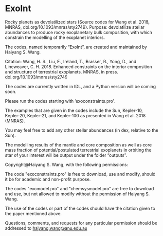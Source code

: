 # ExoInt
Rocky planets as devolatilized stars (Source codes for Wang et al. 2018, MNRAS, doi.org/10.1093/mnras/sty2749). Purpose: devolatilize stellar abundances to produce rocky exoplanetary bulk composition, with which constrain the modelling of the exoplanet interiors. 

The codes, named temporarily “ExoInt”, are created and maintained by Haiyang S. Wang. 

Citation: Wang, H. S., Liu, F., Ireland, T., Brasser, R., Yong, D., and Lineweaver, C. H. 2018. Enhanced constraints on the interior composition and structure of terrestrial exoplanets. MNRAS, in press. doi.org/10.1093/mnras/sty2749

The codes are currently written in IDL, and a Python version will be coming soon. 

Please run the codes starting with ‘exoconstraints.pro’. 

The examples that are given in the codes include the Sun, Kepler-10, Kepler-20, Kepler-21, and Kepler-100 as presented in Wang et al. 2018 (MNRAS). 
 
You may feel free to add any other stellar abundances (in dex, relative to the Sun). 

The modelling results of the mantle and core composition as well as core mass fraction of potential/postulated terrestrial exoplanets in orbiting the star of your interest will be output under the folder “outputs”. 


Copyright@Haiyang S. Wang, with the following permissions: 

The code "exoconstraints.pro" is free to download, use and modify, should it be for academic and non-profit purpose. 

The codes "exomodel.pro" and "chemsysmodel.pro" are free to download and use, but not allowed to modify without the permission of Haiyang S. Wang. 

The use of the codes or part of the codes should have the citation given to the paper mentioned above. 

Questions, comments, and requests for any particular permission should be addressed to haiyang.wang@anu.edu.au

